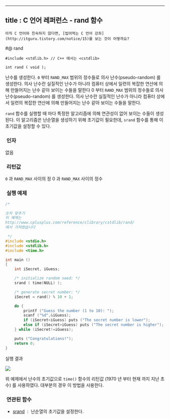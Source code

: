 ----------------
title : C 언어 레퍼런스 - rand 함수
--------------



```warning
아직 C 언어와 친숙하지 않다면, [씹어먹는 C 언어 강좌](http://itguru.tistory.com/notice/15)를 보는 것이 어떻까요?

```

#@ rand

```info
#include <stdlib.h> // C++ 에서는 <cstdlib>

int rand ( void );

```

난수를 생성한다.
`0` 부터 `RAND_MAX` 범위의 정수들로 의사 난수(pseudo-random) 를 생성한다. 의사 난수란 실질적인 난수가 아니라 컴퓨터 상에서 일련의 복잡한 연산에 의해 만들어지는 난수 같아 보이는 수들을 말한다 0 부터 `RAND_MAX` 범위의 정수들로 의사 난수(pseudo-random) 를 생성한다. 의사 난수란 실질적인 난수가 아니라 컴퓨터 상에서 일련의 복잡한 연산에 의해 만들어지는 난수 같아 보이는 수들을 말한다.

`rand` 함수를 실행할 때 마다 특정한 알고리즘에 의해 연관성이 없어 보이는 수들이 생성된다. 이 알고리즘은 난순열을 생성하기 위해 초기값이 필요한데, `srand` 함수를 통해 이 초기값을 설정할 수 있다.



###  인자


없음



###  리턴값




`0` 과 `RAND_MAX` 사이의 정 0 과 `RAND_MAX` 사이의 정수



###  실행 예제


```cpp
/*

숫자 맞추기
이 예제는
http://www.cplusplus.com/reference/clibrary/cstdlib/rand/
에서 가져왔습니다

 */
#include <stdio.h>
#include <stdlib.h>
#include <time.h>

int main ()
{
    int iSecret, iGuess;

    /* initialize random seed: */
    srand ( time(NULL) );

    /* generate secret number: */
    iSecret = rand() % 10 + 1;

    do {
        printf ("Guess the number (1 to 10): ");
        scanf ("%d",&iGuess);
        if (iSecret<iGuess) puts ("The secret number is lower");
        else if (iSecret>iGuess) puts ("The secret number is higher");
    } while (iSecret!=iGuess);

    puts ("Congratulations!");
    return 0;
}

```

실행 결과


![](http://img1.daumcdn.net/thumb/R1920x0/?fname=http%3A%2F%2Fcfile7.uf.tistory.com%2Fimage%2F206A0F394DC2B23C3487C4)


위 예제에서 난수의 초기값으로 `time()` 함수의 리턴값 (1970 년 부터 현재 까지 지난 초 수) 를 사용하였다. 대부분의 경우 이 방법을 사용한다.



###  연관된 함수

*  [srand](http://itguru.tistory.com/140)  :  난순열의 초기값을 설정한다.







